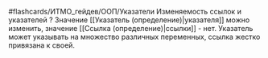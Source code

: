 #flashcards/ИТМО_гейдев/ООП/Указатели
Изменяемость ссылок и указателей
?
Значение [[Указатель (определение)|указателя]] можно изменить, значение [[Ссылка (определение)|ссылки]] - нет. Указатель может указывать на множество различных переменных, ссылка жестко привязана к своей.
